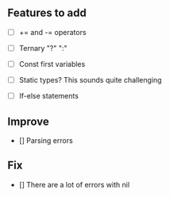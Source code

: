 ## Features to add

- [ ] += and -= operators

- [ ] Ternary <expr> "?" <expr> ":" <expr>

- [ ] Const first variables

- [ ] Static types? This sounds quite challenging

- [ ] If-else statements

## Improve

- [] Parsing errors

## Fix

- [] There are a lot of errors with nil
